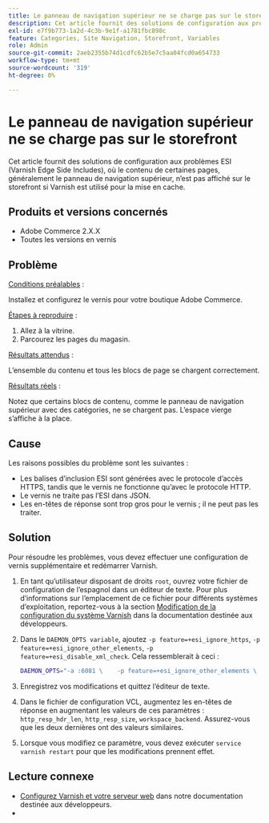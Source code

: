 ```yaml
---
title: Le panneau de navigation supérieur ne se charge pas sur le storefront
description: Cet article fournit des solutions de configuration aux problèmes ESI (Varnish Edge Side Includes), où le contenu de certaines pages, généralement le panneau de navigation supérieur, n’est pas affiché sur le storefront si Varnish est utilisé pour la mise en cache.
exl-id: e7f9b773-1a2d-4c3b-9e1f-a1781fbc898c
feature: Categories, Site Navigation, Storefront, Variables
role: Admin
source-git-commit: 2aeb2355b74d1cdfc62b5e7c5aa04fcd0a654733
workflow-type: tm+mt
source-wordcount: '319'
ht-degree: 0%

---
```


# Le panneau de navigation supérieur ne se charge pas sur le storefront

Cet article fournit des solutions de configuration aux problèmes ESI (Varnish Edge Side Includes), où le contenu de certaines pages, généralement le panneau de navigation supérieur, n’est pas affiché sur le storefront si Varnish est utilisé pour la mise en cache.

## Produits et versions concernés

* Adobe Commerce 2.X.X
* Toutes les versions en vernis

## Problème

<u>Conditions préalables</u> :

Installez et configurez le vernis pour votre boutique Adobe Commerce.

<u>Étapes à reproduire</u> :

1. Allez à la vitrine.
1. Parcourez les pages du magasin.

<u>Résultats attendus</u> :

L’ensemble du contenu et tous les blocs de page se chargent correctement.

<u>Résultats réels</u> :

Notez que certains blocs de contenu, comme le panneau de navigation supérieur avec des catégories, ne se chargent pas. L’espace vierge s’affiche à la place.

## Cause

Les raisons possibles du problème sont les suivantes :

* Les balises d’inclusion ESI sont générées avec le protocole d’accès HTTPS, tandis que le vernis ne fonctionne qu’avec le protocole HTTP.
* Le vernis ne traite pas l’ESI dans JSON.
* Les en-têtes de réponse sont trop gros pour le vernis ; il ne peut pas les traiter.

## Solution

Pour résoudre les problèmes, vous devez effectuer une configuration de vernis supplémentaire et redémarrer Varnish.

1. En tant qu’utilisateur disposant de droits `root`, ouvrez votre fichier de configuration de l’espagnol dans un éditeur de texte. Pour plus d’informations sur l’emplacement de ce fichier pour différents systèmes d’exploitation, reportez-vous à la section [Modification de la configuration du système Varnish](https://experienceleague.adobe.com/en/docs/commerce-operations/configuration-guide/cache/config-varnish-server) dans la documentation destinée aux développeurs.
1. Dans le `DAEMON_OPTS variable`, ajoutez `-p feature=+esi_ignore_https`, `-p  feature=+esi_ignore_other_elements`, `-p  feature=+esi_disable_xml_check`. Cela ressemblerait à ceci :

   ```bash
   DAEMON_OPTS="-a :6081 \    -p feature=+esi_ignore_other_elements \    -p feature=+esi_disable_xml_check \    -p feature=+esi_ignore_https \    -T localhost:6082 \    -f /etc/varnish/default.vcl \    -S /etc/varnish/secret \    -s malloc,256m"
   ```

1. Enregistrez vos modifications et quittez l’éditeur de texte.
1. Dans le fichier de configuration VCL, augmentez les en-têtes de réponse en augmentant les valeurs de ces paramètres : `http_resp_hdr_len`, `http_resp_size`, `workspace_backend`. Assurez-vous que les deux dernières ont des valeurs similaires.
1. Lorsque vous modifiez ce paramètre, vous devez exécuter `service varnish restart` pour que les modifications prennent effet.

## Lecture connexe

* [Configurez Varnish et votre serveur web](https://experienceleague.adobe.com/en/docs/commerce-operations/configuration-guide/cache/config-varnish-server) dans notre documentation destinée aux développeurs.
* [ ](https://varnish-cache.org/docs/5.1/reference/index.html)

